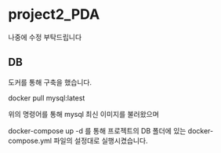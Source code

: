# project2_PDA
나중에 수정 부탁드립니다

## DB
도커를 통해 구축을 했습니다.

  docker pull mysql:latest
  
위의 명령어를 통해 mysql 최신 이미지를 불러왔으며

  docker-compose up -d
를 통해 프로젝트의 DB 폴더에 있는 docker-compose.yml 파일의 설정대로 실행시켰습니다.
